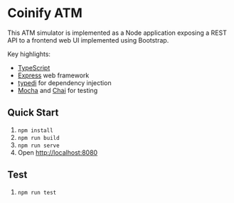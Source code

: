 # Coinify ATM

This ATM simulator is implemented as a Node application exposing a REST API to a frontend web UI implemented using Bootstrap.

Key highlights:
- [TypeScript](https://www.typescriptlang.org/)
- [Express](https://expressjs.com/) web framework
- [typedi](https://github.com/typestack/typedi) for dependency injection
- [Mocha](https://mochajs.org/) and [Chai](https://www.chaijs.com/) for testing

## Quick Start
1. `npm install`
2. `npm run build`
3. `npm run serve`
4. Open [http://localhost:8080](http://localhost:8080)

## Test
1. `npm run test`